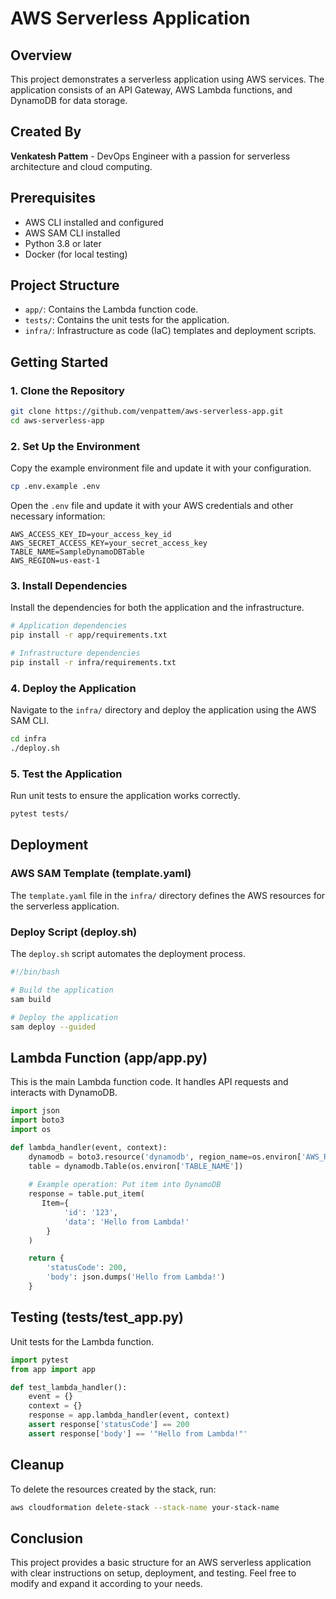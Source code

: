 
# AWS Serverless Application

## Overview
This project demonstrates a serverless application using AWS services. The application consists of an API Gateway, AWS Lambda functions, and DynamoDB for data storage.

## Created By
**Venkatesh Pattem** - DevOps Engineer with a passion for serverless architecture and cloud computing.

## Prerequisites
- AWS CLI installed and configured
- AWS SAM CLI installed
- Python 3.8 or later
- Docker (for local testing)

## Project Structure
- `app/`: Contains the Lambda function code.
- `tests/`: Contains the unit tests for the application.
- `infra/`: Infrastructure as code (IaC) templates and deployment scripts.

## Getting Started

### 1. Clone the Repository
```sh
git clone https://github.com/venpattem/aws-serverless-app.git
cd aws-serverless-app
```

### 2. Set Up the Environment
Copy the example environment file and update it with your configuration.
```sh
cp .env.example .env
```
Open the `.env` file and update it with your AWS credentials and other necessary information:
```plaintext
AWS_ACCESS_KEY_ID=your_access_key_id
AWS_SECRET_ACCESS_KEY=your_secret_access_key
TABLE_NAME=SampleDynamoDBTable
AWS_REGION=us-east-1
```

### 3. Install Dependencies
Install the dependencies for both the application and the infrastructure.
```sh
# Application dependencies
pip install -r app/requirements.txt

# Infrastructure dependencies
pip install -r infra/requirements.txt
```

### 4. Deploy the Application
Navigate to the `infra/` directory and deploy the application using the AWS SAM CLI.
```sh
cd infra
./deploy.sh
```

### 5. Test the Application
Run unit tests to ensure the application works correctly.
```sh
pytest tests/
```

## Deployment

### AWS SAM Template (template.yaml)
The `template.yaml` file in the `infra/` directory defines the AWS resources for the serverless application.

### Deploy Script (deploy.sh)
The `deploy.sh` script automates the deployment process.
```sh
#!/bin/bash

# Build the application
sam build

# Deploy the application
sam deploy --guided
```

## Lambda Function (app/app.py)
This is the main Lambda function code. It handles API requests and interacts with DynamoDB.

```python
import json
import boto3
import os

def lambda_handler(event, context):
    dynamodb = boto3.resource('dynamodb', region_name=os.environ['AWS_REGION'])
    table = dynamodb.Table(os.environ['TABLE_NAME'])
    
    # Example operation: Put item into DynamoDB
    response = table.put_item(
       Item={
            'id': '123',
            'data': 'Hello from Lambda!'
        }
    )

    return {
        'statusCode': 200,
        'body': json.dumps('Hello from Lambda!')
    }
```

## Testing (tests/test_app.py)
Unit tests for the Lambda function.

```python
import pytest
from app import app

def test_lambda_handler():
    event = {}
    context = {}
    response = app.lambda_handler(event, context)
    assert response['statusCode'] == 200
    assert response['body'] == '"Hello from Lambda!"'
```

## Cleanup
To delete the resources created by the stack, run:
```sh
aws cloudformation delete-stack --stack-name your-stack-name
```

## Conclusion
This project provides a basic structure for an AWS serverless application with clear instructions on setup, deployment, and testing. Feel free to modify and expand it according to your needs.
